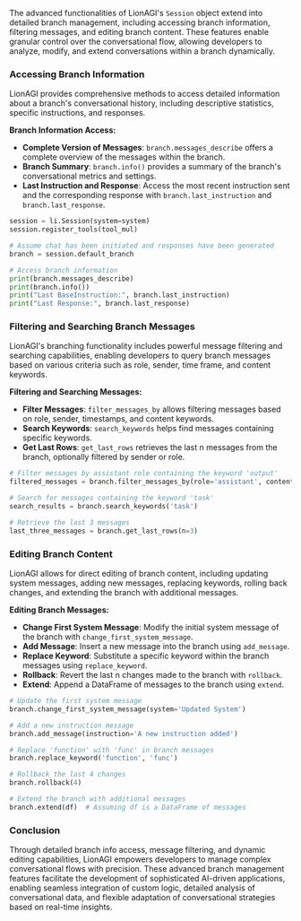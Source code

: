 The advanced functionalities of LionAGI's `Session` object extend into detailed branch management, including accessing branch information, filtering messages, and editing branch content. These features enable granular control over the conversational flow, allowing developers to analyze, modify, and extend conversations within a branch dynamically.

### Accessing Branch Information

LionAGI provides comprehensive methods to access detailed information about a branch's conversational history, including descriptive statistics, specific instructions, and responses.

**Branch Information Access:**

- **Complete Version of Messages**: `branch.messages_describe` offers a complete overview of the messages within the branch.
- **Branch Summary**: `branch.info()` provides a summary of the branch's conversational metrics and settings.
- **Last Instruction and Response**: Access the most recent instruction sent and the corresponding response with `branch.last_instruction` and `branch.last_response`.

```python
session = li.Session(system=system)
session.register_tools(tool_mul)

# Assume chat has been initiated and responses have been generated
branch = session.default_branch

# Access branch information
print(branch.messages_describe)
print(branch.info())
print("Last BaseInstruction:", branch.last_instruction)
print("Last Response:", branch.last_response)
```

### Filtering and Searching Branch Messages

LionAGI's branching functionality includes powerful message filtering and searching capabilities, enabling developers to query branch messages based on various criteria such as role, sender, time frame, and content keywords.

**Filtering and Searching Messages:**

- **Filter Messages**: `filter_messages_by` allows filtering messages based on role, sender, timestamps, and content keywords.
- **Search Keywords**: `search_keywords` helps find messages containing specific keywords.
- **Get Last Rows**: `get_last_rows` retrieves the last n messages from the branch, optionally filtered by sender or role.

```python
# Filter messages by assistant role containing the keyword 'output'
filtered_messages = branch.filter_messages_by(role='assistant', content_keywords='output')

# Search for messages containing the keyword 'task'
search_results = branch.search_keywords('task')

# Retrieve the last 3 messages
last_three_messages = branch.get_last_rows(n=3)
```

### Editing Branch Content

LionAGI allows for direct editing of branch content, including updating system messages, adding new messages, replacing keywords, rolling back changes, and extending the branch with additional messages.

**Editing Branch Messages:**

- **Change First System Message**: Modify the initial system message of the branch with `change_first_system_message`.
- **Add Message**: Insert a new message into the branch using `add_message`.
- **Replace Keyword**: Substitute a specific keyword within the branch messages using `replace_keyword`.
- **Rollback**: Revert the last n changes made to the branch with `rollback`.
- **Extend**: Append a DataFrame of messages to the branch using `extend`.

```python
# Update the first system message
branch.change_first_system_message(system='Updated System')

# Add a new instruction message
branch.add_message(instruction='A new instruction added')

# Replace 'function' with 'func' in branch messages
branch.replace_keyword('function', 'func')

# Rollback the last 4 changes
branch.rollback(4)

# Extend the branch with additional messages
branch.extend(df)  # Assuming df is a DataFrame of messages
```

### Conclusion

Through detailed branch info access, message filtering, and dynamic editing capabilities, LionAGI empowers developers to manage complex conversational flows with precision. These advanced branch management features facilitate the development of sophisticated AI-driven applications, enabling seamless integration of custom logic, detailed analysis of conversational data, and flexible adaptation of conversational strategies based on real-time insights.
